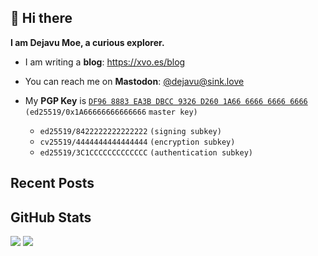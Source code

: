## 👋 Hi there

**I am Dejavu Moe, a curious explorer.**

- I am writing a **blog**: https://xvo.es/blog
- You can reach me on **Mastodon**: [@dejavu@sink.love](https://sink.love/@dejavu)
- My **PGP Key** is [`DF96 8883 EA3B DBCC 9326 D260 1A66 6666 6666 6666`](https://xvo.es/pgp) `(ed25519/0x1A66666666666666` `master key)`

  - `ed25519/8422222222222222` `(signing subkey)`
  - `cv25519/4444444444444444` `(encryption subkey)`
  - `ed25519/3C1CCCCCCCCCCCCC` `(authentication subkey)`

## Recent Posts

<!-- BLOG-POST-LIST:START -->
<!-- BLOG-POST-LIST:END -->

## GitHub Stats

![](https://fastly.jsdelivr.net/gh/DejavuMoe/GitHub-Stats@latest/generated/overview.svg)
![](https://fastly.jsdelivr.net/gh/DejavuMoe/GitHub-Stats@latest/generated/languages.svg)